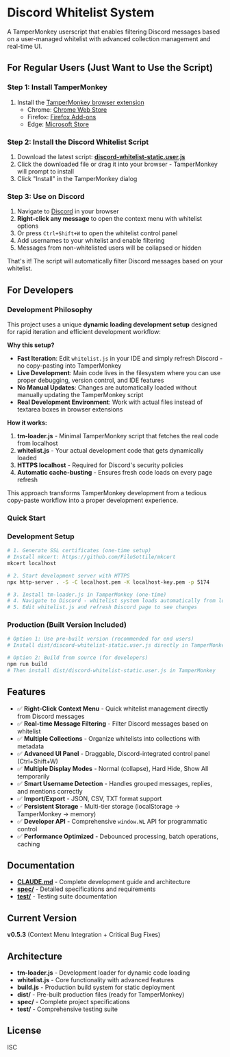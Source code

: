 # Discord Whitelist System

A TamperMonkey userscript that enables filtering Discord messages based on a user-managed whitelist with advanced collection management and real-time UI.

## For Regular Users (Just Want to Use the Script)

### Step 1: Install TamperMonkey
1. Install the [TamperMonkey browser extension](https://www.tampermonkey.net/)
   - Chrome: [Chrome Web Store](https://chrome.google.com/webstore/detail/tampermonkey/dhdgffkkebhmkfjojejmpbldmpobfkfo)
   - Firefox: [Firefox Add-ons](https://addons.mozilla.org/en-US/firefox/addon/tampermonkey/)
   - Edge: [Microsoft Store](https://microsoftedge.microsoft.com/addons/detail/tampermonkey/iikmkjmpaadaobahmlepeloendndfphd)

### Step 2: Install the Discord Whitelist Script
1. Download the latest script: **[discord-whitelist-static.user.js](https://raw.githubusercontent.com/felho/discord-whitelist/main/dist/discord-whitelist-static.user.js)**
2. Click the downloaded file or drag it into your browser - TamperMonkey will prompt to install
3. Click "Install" in the TamperMonkey dialog

### Step 3: Use on Discord
1. Navigate to [Discord](https://discord.com/) in your browser
2. **Right-click any message** to open the context menu with whitelist options
3. Or press `Ctrl+Shift+W` to open the whitelist control panel
4. Add usernames to your whitelist and enable filtering
5. Messages from non-whitelisted users will be collapsed or hidden

That's it! The script will automatically filter Discord messages based on your whitelist.

## For Developers

### Development Philosophy

This project uses a unique **dynamic loading development setup** designed for rapid iteration and efficient development workflow:

**Why this setup?**
- **Fast Iteration**: Edit `whitelist.js` in your IDE and simply refresh Discord - no copy-pasting into TamperMonkey
- **Live Development**: Main code lives in the filesystem where you can use proper debugging, version control, and IDE features
- **No Manual Updates**: Changes are automatically loaded without manually updating the TamperMonkey script
- **Real Development Environment**: Work with actual files instead of textarea boxes in browser extensions

**How it works:**
1. **tm-loader.js** - Minimal TamperMonkey script that fetches the real code from localhost
2. **whitelist.js** - Your actual development code that gets dynamically loaded
3. **HTTPS localhost** - Required for Discord's security policies
4. **Automatic cache-busting** - Ensures fresh code loads on every page refresh

This approach transforms TamperMonkey development from a tedious copy-paste workflow into a proper development experience.

### Quick Start

### Development Setup
```bash
# 1. Generate SSL certificates (one-time setup)
# Install mkcert: https://github.com/FiloSottile/mkcert
mkcert localhost

# 2. Start development server with HTTPS
npx http-server . -S -C localhost.pem -K localhost-key.pem -p 5174

# 3. Install tm-loader.js in TamperMonkey (one-time)
# 4. Navigate to Discord - whitelist system loads automatically from localhost
# 5. Edit whitelist.js and refresh Discord page to see changes
```

### Production (Built Version Included)
```bash
# Option 1: Use pre-built version (recommended for end users)
# Install dist/discord-whitelist-static.user.js directly in TamperMonkey

# Option 2: Build from source (for developers)
npm run build
# Then install dist/discord-whitelist-static.user.js in TamperMonkey
```

## Features

- ✅ **Right-Click Context Menu** - Quick whitelist management directly from Discord messages
- ✅ **Real-time Message Filtering** - Filter Discord messages based on whitelist
- ✅ **Multiple Collections** - Organize whitelists into collections with metadata
- ✅ **Advanced UI Panel** - Draggable, Discord-integrated control panel (Ctrl+Shift+W)
- ✅ **Multiple Display Modes** - Normal (collapse), Hard Hide, Show All temporarily
- ✅ **Smart Username Detection** - Handles grouped messages, replies, and mentions correctly
- ✅ **Import/Export** - JSON, CSV, TXT format support
- ✅ **Persistent Storage** - Multi-tier storage (localStorage → TamperMonkey → memory)
- ✅ **Developer API** - Comprehensive `window.WL` API for programmatic control
- ✅ **Performance Optimized** - Debounced processing, batch operations, caching

## Documentation

- **[CLAUDE.md](CLAUDE.md)** - Complete development guide and architecture
- **[spec/](spec/)** - Detailed specifications and requirements
- **[test/](test/)** - Testing suite documentation

## Current Version

**v0.5.3** (Context Menu Integration + Critical Bug Fixes)

## Architecture

- **tm-loader.js** - Development loader for dynamic code loading
- **whitelist.js** - Core functionality with advanced features
- **build.js** - Production build system for static deployment
- **dist/** - Pre-built production files (ready for TamperMonkey)
- **spec/** - Complete project specifications
- **test/** - Comprehensive testing suite

## License

ISC